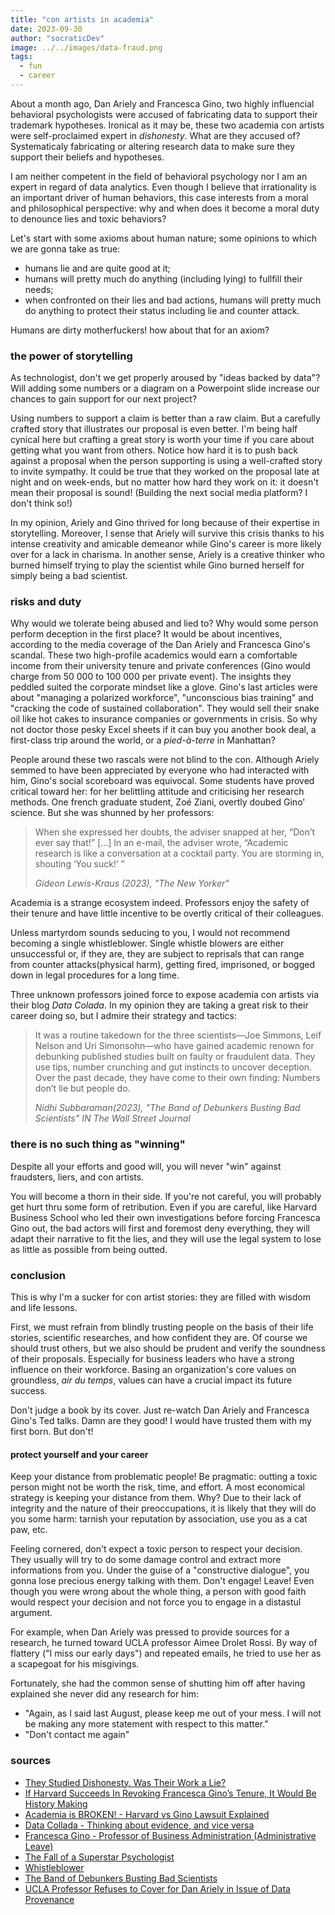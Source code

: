 ```yaml
---
title: "con artists in academia"
date: 2023-09-30
author: "socraticDev"
image: ../../images/data-fraud.png
tags:
  - fun
  - career
---
```


About a month ago, Dan Ariely and Francesca Gino, two highly influencial
behavioral psychologists were accused of fabricating data to support their
trademark hypotheses. Ironical as it may be, these two academia con artists
were self-proclaimed expert in _dishonesty_. What are they accused of?
Systematicaly fabricating or altering research data to make sure they support
their beliefs and hypotheses.

I am neither competent in the field of behavioral psychology nor I am an expert
in regard of data analytics. Even though I believe that irrationality is an
important driver of human behaviors, this case interests from a moral and
philosophical perspective: why and when does it become a moral duty to denounce lies and
toxic behaviors?

Let's start with some axioms about human nature; some opinions to which we are gonna take as true:

- humans lie and are quite good at it;
- humans will pretty much do anything (including lying) to fullfill their needs;
- when confronted on their lies and bad actions, humans will pretty much do
  anything to protect their status including lie and counter attack.

Humans are dirty motherfuckers! how about that for an axiom?

### the power of storytelling

As technologist, don't we get properly aroused by "ideas backed by data"? Will
adding some numbers or a diagram on a Powerpoint slide increase our chances to
gain support for our next project?

Using numbers to support a claim is better than a raw claim. But a carefully
crafted story that illustrates our proposal is even better. I'm being half
cynical here but crafting a great story is worth your time if you care about
getting what you want from others. Notice how hard it is to push back against a
proposal when the person supporting is using a well-crafted story to invite
sympathy. It could be true that they worked on the proposal late at night and
on week-ends, but no matter how hard they work on it: it doesn't mean their
proposal is sound! (Building the next social media platform? I don't think so!)

In my opinion, Ariely and Gino thrived for long because of their expertise in
storytelling. Moreover, I sense that Ariely will survive this crisis thanks to
his intense creativity and amicable demeanor while Gino's career is more likely
over for a lack in charisma. In another sense, Ariely is a creative thinker who
burned himself trying to play the scientist while Gino burned herself for
simply being a bad scientist.

### risks and duty

Why would we tolerate being abused and lied to? Why would some person perform
deception in the first place? It would be about incentives, according to the
media coverage of the Dan Ariely and Francesca Gino's scandal. These two
high-profile academics would earn a comfortable income from their university
tenure and private conferences (Gino would charge from 50 000 to 100 000 per
private event). The insights they peddled suited the corporate mindset like a
glove. Gino's last articles were about "managing a polarized workforce",
"unconscious bias training" and "cracking the code of sustained collaboration".
They would sell their snake oil like hot cakes to insurance companies or
governments in crisis. So why not doctor those pesky Excel sheets if it can buy
you another book deal, a first-class trip around the world, or a
_pied-à-terre_ in Manhattan?

People around these two rascals were not blind to the con. Although Ariely
semmed to have been appreciated by everyone who had interacted with him, Gino's
social scoreboard was equivocal. Some students have proved critical toward her:
for her belittling attitude and criticising her research methods. One french
graduate student, Zoé Ziani, overtly doubed Gino' science. But she was shunned
by her professors:

> When she expressed her doubts, the adviser snapped at her, “Don’t ever say
> that!” [...] In an e-mail, the adviser wrote, “Academic research is like a
> conversation at a cocktail party. You are storming in, shouting ‘You suck!’ ”
>
> <cite>Gideon Lewis-Kraus (2023), "The New Yorker"</cite>

Academia is a strange ecosystem indeed. Professors enjoy the safety of their tenure
and have little incentive to be overtly critical of their colleagues.

Unless martyrdom sounds seducing to you, I would not recommend becoming a
single whistleblower. Single whistle blowers are either unsuccessful or, if they are, they are
subject to reprisals that can range from counter attacks(physical harm), getting fired,
imprisoned, or bogged down in legal procedures for a long time.

Three unknown professors joined force to expose academia con artists via their
blog _Data Colada_. In my opinion they are taking a great risk to their career
doing so, but I admire their strategy and tactics:

> It was a routine takedown for the three scientists—Joe Simmons, Leif Nelson and Uri Simonsohn—who have gained academic renown for debunking published studies built on faulty or fraudulent data. They use tips, number crunching and gut instincts to uncover deception. Over the past decade, they have come to their own finding: Numbers don’t lie but people do.
>
> <cite>Nidhi Subbaraman(2023), "The Band of Debunkers Busting Bad Scientists"
> IN The Wall Street Journal</cite>

### there is no such thing as "winning"

Despite all your efforts and good will, you will never "win" against
fraudsters, liers, and con artists.

You will become a thorn in their side. If you're not careful, you will probably
get hurt thru some form of retribution. Even if you are careful, like Harvard
Business School who led their own investigations before forcing Francesca Gino
out, the bad actors will first and foremost deny everything, they will adapt
their narrative to fit the lies, and they will use the legal system to lose as
little as possible from being outted.

### conclusion

This is why I'm a sucker for con artist stories: they are filled with wisdom
and life lessons.

First, we must refrain from blindly trusting people on the basis of their life
stories, scientific researches, and how confident they are. Of course we should
trust others, but we also should be prudent and verify the soundness of their
proposals. Especially for business leaders who have a strong influence on their
workforce. Basing an organization's core values on groundless, _air du temps_,
values can have a crucial impact its future success.

Don't judge a book by its cover. Just re-watch Dan Ariely and Francesca Gino's
Ted talks. Damn are they good! I would have trusted them with my first born.
But don't!

#### protect yourself and your career

Keep your distance from problematic people! Be pragmatic: outting a toxic
person might not be worth the risk, time, and effort. A most economical
strategy is keeping your distance from them. Why? Due to their lack of
integrity and the nature of their preoccupations, it is likely that they will
do you some harm: tarnish your reputation by association, use you as a cat paw,
etc.

Feeling cornered, don't expect a toxic person to respect your decision. They
usually will try to do some damage control and extract more informations from
you. Under the guise of a "constructive dialogue", you gonna lose precious
energy talking with them. Don't engage! Leave! Even though you were wrong
about the whole thing, a person with good faith would respect your decision and
not force you to engage in a distastul argument.

For example, when Dan Ariely was pressed to provide sources for a research, he
turned toward UCLA professor Aimee Drolet Rossi. By way of flattery ("I miss
our early days") and repeated emails, he tried to use her as a scapegoat for
his misgivings. 

Fortunately, she had the common sense of shutting him off after having
explained she never did any research for him:

- "Again, as I said last August, please keep me out of your mess. I will not
  be making any more statement with respect to this matter."
- "Don't contact me again"

### sources

- [They Studied Dishonesty. Was Their Work a Lie?](https://www.newyorker.com/magazine/2023/10/09/they-studied-dishonesty-was-their-work-a-lie)
- [If Harvard Succeeds In Revoking Francesca Gino’s Tenure, It Would Be History Making](https://finance.yahoo.com/news/harvard-succeeds-revoking-francesca-gino-173153348.html)
- [Academia is BROKEN! - Harvard vs Gino Lawsuit Explained](https://www.youtube.com/watch?v=sRmJILI1rmc)
- [Data Collada - Thinking about evidence, and vice versa](https://datacolada.org/)
- [Francesca Gino - Professor of Business Administration (Administrative Leave)](https://www.hbs.edu/faculty/Pages/profile.aspx?facId=271812)
- [The Fall of a Superstar Psychologist](https://youtu.be/Q3tSG8h_O3A?si=ALHNMVWUvbonY44A)
- [Whistleblower](https://www.wikiwand.com/en/Whistleblower)
- [The Band of Debunkers Busting Bad Scientists](https://www.wsj.com/science/data-colada-debunk-stanford-president-research-14664f3)
- [UCLA Professor Refuses to Cover for Dan Ariely in Issue of Data Provenance](https://openmkt.org/blog/2023/ucla-professor-refuses-to-cover-for-dan-ariely-in-issue-of-data-provenance/)
